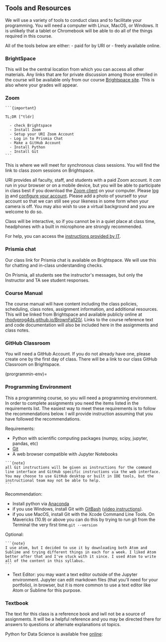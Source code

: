 ## Tools and Resources

We will use a variety of tools to conduct class and to facilitate your programming. You will need a computer with Linux, MacOS, or Windows. It is unlikely that a tablet or Chromebook will be able to do all of the things required in this course.


All of the tools below are either:
    - paid for by URI or
    - freely available online.



### BrightSpace

This will be the central location from which you can access all other materials.
Any links that are for private discussion among those enrolled in the course will be available only from our course [Brightspace site](https://brightspace.uri.edu/d2l/home/101136).
This is also where your grades will appear.

### Zoom

````{margin}
```{important}

TL;DR [^tldr]

  - check Brightspace
  - Install Zoom
  - Setup your URI Zoom Account
  - Log in to Prismia Chat
  - Make a GitHub Account
  - Install Python
  - Install Git
```
````
[^tldr]: Too long; didn't read.

This is where we will meet for synchronous class sessions. You will find the link to class zoom sessions on Brightspace.

URI provides all faculty, staff, and students with a paid Zoom account. It *can* run in your browser or on a mobile device, but you will be able to participate in class best if you download the [Zoom client](https://zoom.us/download) on your computer. Please [log in](https://uri-edu.zoom.us/) and [configure your account](https://uri-edu.zoom.us/profile).  Please add a photo of yourself to your account so that we can still see your likeness in some form when your camera is off. You may also wish to use a virtual background and you are welcome to do so.  

Class will be interactive, so if you cannot be in a quiet place at class time, headphones with a built in microphone are strongly recommended.

For help, you can access the [instructions provided by IT](https://web.uri.edu/itservicedesk/zoom-at-uri/).



### Prismia chat

Our class link for Prismia chat is available on Brightspace.
We will use this for chatting and in-class understanding checks.

On Prismia, all students see the instructor's messages, but only the Instructor and TA see student responses. 

### Course Manual

The course manual will have content including the class policies, scheduling, class notes, assignment information, and additional resources.
This will be linked from Brightspace and available publicly online at [rhodyprog4ds.github.io/BrownFall20/](https://rhodyprog4ds.github.io/BrownFall20/).
Links to the course reference text and code documentation will also be included here in the assignments and class notes.

### GitHub Classroom

You will need a GitHub Account. If you do not already have one, please create one by the first day of class.
There will be a link to our class GitHub Classroom on Brightspace.

<!-- ### GradeScope

Programming As -->
(prorgrammin-env)=
### Programming Environment

This a programming course, so you will need a programming environment. In order to complete assignments you need the items listed in the requirements list. The easiest way to meet these requirements is to follow the recommendations below. I will provide instruction assuming that you have followed the recommendations.

Requirements:
- Python with scientific computing packages (numpy, scipy, jupyter, pandas, etc)
- [Git](https://git-scm.com/book/en/v2/Getting-Started-Installing-Git)
- A web browser compatible with Jupyter Notebooks
<!-- - Openrefine -->

````{margin}
```{note}
all Git instructions will be given as instructions for the command line interface and GitHub specific instructions via the web interface. You may choose to use GitHub desktop or built in IDE tools, but the instructional team may not be able to help.
```
````

Recommendation:
- Install python via [Anaconda](https://www.anaconda.com/products/individual)
- if you use Windows, install Git with [GitBash](https://gitforwindows.org/) ([video instructions](https://youtu.be/339AEqk9c-8)).
- if you use MacOS, install Git with the Xcode Command Line Tools. On Mavericks (10.9) or above you can do this by trying to run git from the Terminal the very first time.`git --version`


Optional:
````{margin}
```{note}
I use atom, but I decided to use it by downloading both Atom and Sublime and trying different things in each for a week. I liked Atom better after that and I've stuck with it since. I used Atom to write all of the content in this syllabus.
```
````
- Text Editor: you may want a text editor outside of the Jupyter environment. Jupyter can edit markdown files (that you'll need for your portfolio), in browser, but it is more common to use a text editor like Atom or Sublime for this purpose.


### Textbook

The text for this class is a reference book and iwll not be a source of assignments. It will be a helpful reference and you may be directed there for answers to questions or alternate explanations ot topics.

Python for Data Science is available free [online](https://jakevdp.github.io/PythonDataScienceHandbook/):
